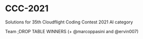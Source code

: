 # CCC-2021

Solutions for 35th Cloudflight Coding Contest 2021
AI category

Team ;DROP TABLE WINNERS (+ @marcoppasini and @ervin007)
